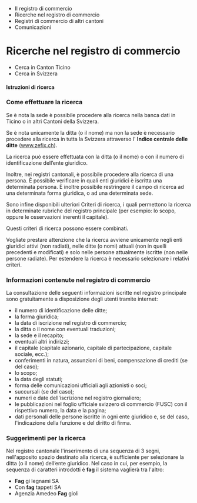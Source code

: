   * Il registro di commercio
  * Ricerche nel registro di commercio
  * Registri di commercio di altri cantoni
  * Comunicazioni

#  Ricerche nel registro di commercio

  

  * Cerca in Canton Ticino
  * Cerca in Svizzera 

####  Istruzioni di ricerca

### Come effettuare la ricerca

Se è nota la sede è possibile procedere alla ricerca nella banca dati in
Ticino o in altri Cantoni della Svizzera.

Se è nota unicamente la ditta (o il nome) ma non la sede è necessario
procedere alla ricerca in tutta la Svizzera attraverso l' **Indice centrale
delle ditte** (www.zefix.ch).

La ricerca può essere effettuata con la ditta (o il nome) o con il numero di
identificazione dell’ente giuridico.

Inoltre, nei registri cantonali, è possibile procedere alla ricerca di una
persona. È possibile verificare in quali enti giuridici è iscritta una
determinata persona. È inoltre possibile restringere il campo di ricerca ad
una determinata forma giuridica, o ad una determinata sede.

Sono infine disponibili ulteriori Criteri di ricerca, i quali permettono la
ricerca in determinate rubriche del registro principale (per esempio: lo
scopo, oppure le osservazioni inerenti il capitale).

Questi criteri di ricerca possono essere combinati.

Vogliate prestare attenzione che la ricerca avviene unicamente negli enti
giuridici attivi (non radiati), nelle ditte (o nomi) attuali (non in quelli
precedenti e modificati) e solo nelle persone attualmente iscritte (non nelle
persone radiate). Per estendere la ricerca è necessario selezionare i relativi
criteri.

### Informazioni contenute nel registro di commercio

La consultazione delle seguenti informazioni iscritte nel registro principale
sono gratuitamente a disposizione degli utenti tramite internet:

  * il numero di identificazione delle ditte; 
  * la forma giuridica; 
  * la data di iscrizione nel registro di commercio; 
  * la ditta o il nome con eventuali traduzioni; 
  * la sede e il recapito; 
  * eventuali altri indirizzi; 
  * il capitale (capitale azionario, capitale di partecipazione, capitale sociale, ecc.); 
  * conferimenti in natura, assunzioni di beni, compensazione di crediti (se del caso); 
  * lo scopo;
  * la data degli statuti; 
  * forma delle comunicazioni ufficiali agli azionisti o soci;
  * succursali (se del caso); 
  * numeri e date dell'iscrizione nel registro giornaliero; 
  * le pubblicazioni nel foglio ufficiale svizzero di commercio (FUSC) con il rispettivo numero, la data e la pagina; 
  * dati personali delle persone iscritte in ogni ente giuridico e, se del caso, l'indicazione della funzione e del diritto di firma. 

### Suggerimenti per la ricerca

Nel registro cantonale l'inserimento di una sequenza di 3 segni, nell'apposito
spazio destinato alla ricerca, è sufficiente per selezionare la ditta (o il
nome) dell’ente giuridico. Nel caso in cui, per esempio, la sequenza di
caratteri introdotti è **fag** il sistema vaglierà tra l'altro:

  * **Fag** gi legnami SA 
  * Con **fag** tappeti SA 
  * Agenzia Amedeo **Fag** gioli 

